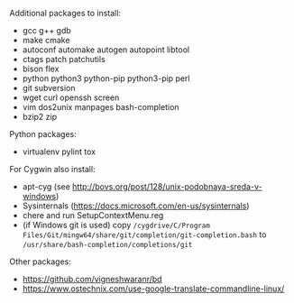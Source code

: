 Additional packages to install:
* gcc g++ gdb
* make cmake
* autoconf automake autogen autopoint libtool
* ctags patch patchutils
* bison flex
* python python3 python-pip python3-pip perl
* git subversion
* wget curl openssh screen
* vim dos2unix manpages bash-completion
* bzip2 zip

Python packages:
* virtualenv pylint tox

For Cygwin also install:
* apt-cyg (see http://bovs.org/post/128/unix-podobnaya-sreda-v-windows)
* Sysinternals (https://docs.microsoft.com/en-us/sysinternals)
* chere and run SetupContextMenu.reg
* (if Windows git is used) copy `/cygdrive/C/Program Files/Git/mingw64/share/git/completion/git-completion.bash` to `/usr/share/bash-completion/completions/git`

Other packages:
* https://github.com/vigneshwaranr/bd
* https://www.ostechnix.com/use-google-translate-commandline-linux/
